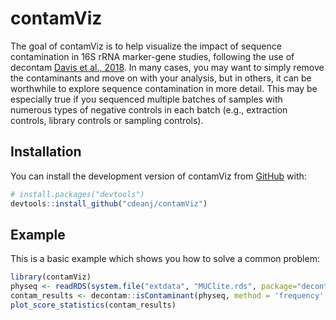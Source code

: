 # contamViz

<!-- badges: start -->
<!-- badges: end -->

The goal of contamViz is to help visualize the impact of sequence contamination in 16S rRNA marker-gene studies, following the use of decontam [Davis et al., 2018](https://microbiomejournal.biomedcentral.com/articles/10.1186/s40168-018-0605-2).  In many cases, you may want to simply remove the contaminants and move on with your analysis, but in others, it can be worthwhile to explore sequence contamination in more detail.  This may be especially true if you sequenced multiple batches of samples with numerous types of negative controls in each batch (e.g., extraction controls, library controls or sampling controls).

## Installation

You can install the development version of contamViz from [GitHub](https://github.com/) with:

``` r
# install.packages("devtools")
devtools::install_github("cdeanj/contamViz")
```

## Example

This is a basic example which shows you how to solve a common problem:

``` r
library(contamViz)
physeq <- readRDS(system.file("extdata", "MUClite.rds", package="decontam"))
contam_results <- decontam::isContaminant(physeq, method = 'frequency', conc="quant_reading")
plot_score_statistics(contam_results)
```

